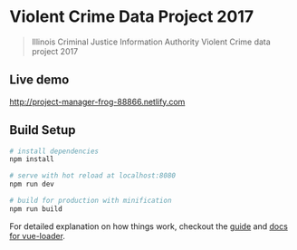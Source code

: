 # Violent Crime Data Project 2017

> Illinois Criminal Justice Information Authority Violent Crime data project 2017

## Live demo

http://project-manager-frog-88866.netlify.com

## Build Setup

``` bash
# install dependencies
npm install

# serve with hot reload at localhost:8080
npm run dev

# build for production with minification
npm run build
```

For detailed explanation on how things work, checkout the [guide](http://vuejs-templates.github.io/webpack/) and [docs for vue-loader](http://vuejs.github.io/vue-loader).

